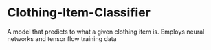 # Clothing-Item-Classifier
A model that predicts to what a given clothing item is. Employs neural networks and tensor flow training data
